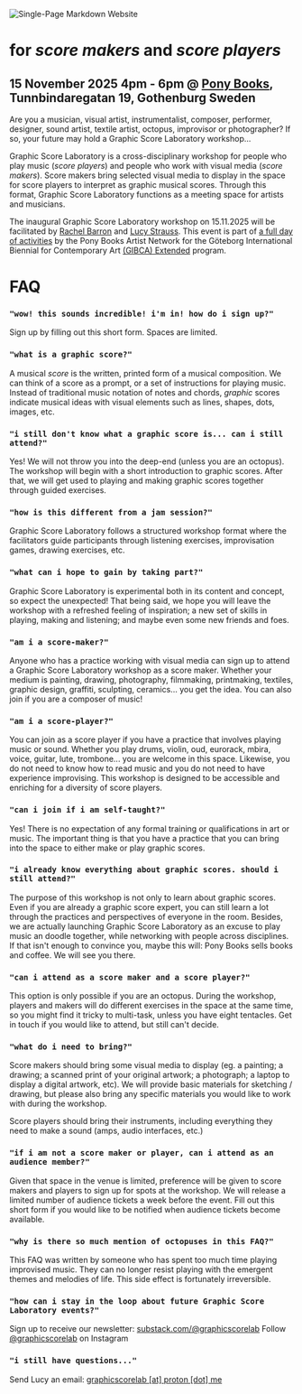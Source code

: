 ![Single-Page Markdown Website](media/gsl_logo_clear_bg.png)

# for *score makers* and *score players*

## 15 November 2025 4pm - 6pm @ [Pony Books](https://www.instagram.com/pony_books_gbg/?hl=en), Tunnbindaregatan 19, Gothenburg Sweden

Are you a musician, visual artist, instrumentalist, composer, performer, designer, sound artist, textile artist, octopus, improvisor or photographer? If so, your future may hold a Graphic Score Laboratory workshop...

Graphic Score Laboratory is a cross-disciplinary workshop for people who play music (*score players*) and people who work with visual media (*score makers*). Score makers bring selected visual media to display in the space for score players to interpret as graphic musical scores. Through this format, Graphic Score Laboratory functions as a meeting space for artists and musicians.

The inaugural Graphic Score Laboratory workshop on 15.11.2025 will be facilitated by [Rachel Barron](https://www.rachel-barron.com/) and [Lucy Strauss](https://lucystrauss.com/). This event is part of [a full day of activities](https://www.artka.se/events/solidarity-ecologies) by the Pony Books Artist Network for the Göteborg International Biennial for Contemporary Art [(GIBCA) Extended](https://www.gibca.se/en/gibca-extended/programme/) program.

# FAQ

### `"wow! this sounds incredible! i'm in! how do i sign up?"`

Sign up by filling out this short form. Spaces are limited.

### `"what is a graphic score?"`

A musical *score* is the written, printed form of a musical composition. We can think of a score as a prompt, or a set of instructions for playing music. Instead of traditional music notation of notes and chords, *graphic* scores indicate musical ideas with visual elements such as lines, shapes, dots, images, etc.

### `"i still don't know what a graphic score is... can i still attend?"`

Yes! We will not throw you into the deep-end (unless you are an octopus). The workshop will begin with a short introduction to graphic scores. After that, we will get used to playing and making graphic scores together through guided exercises.

### `"how is this different from a jam session?"`

Graphic Score Laboratory follows a structured workshop format where the facilitators guide participants through listening exercises, improvisation games, drawing exercises, etc.

### `"what can i hope to gain by taking part?"`

Graphic Score Laboratory is experimental both in its content and concept, so expect the unexpected! That being said, we hope you will leave the workshop with a refreshed feeling of inspiration; a new set of skills in playing, making and listening; and maybe even some new friends and foes.

### `"am i a score-maker?"`

Anyone who has a practice working with visual media can sign up to attend a Graphic Score Laboratory workshop as a score maker. Whether your medium is painting, drawing, photography, filmmaking, printmaking, textiles, graphic design, graffiti, sculpting, ceramics... you get the idea. You can also join if you are a composer of music!

### `"am i a score-player?"`

You can join as a score player if you have a practice that involves playing music or sound. Whether you play drums, violin, oud, eurorack, mbira, voice, guitar, lute, trombone... you are welcome in this space. Likewise, you do not need to know how to read music and you do not need to have experience improvising. This workshop is designed to be accessible and enriching for a diversity of score players.

### `"can i join if i am self-taught?"`

Yes! There is no expectation of any formal training or qualifications in art or music. The important thing is that you have a practice that you can bring into the space to either make or play graphic scores.

### `"i already know everything about graphic scores. should i still attend?"`

The purpose of this workshop is not only to learn about graphic scores. Even if you are already a graphic score expert, you can still learn a lot through the practices and perspectives of everyone in the room. Besides, we are actually launching Graphic Score Laboratory as an excuse to play music an doodle together, while networking with people across disciplines. If that isn't enough to convince you, maybe this will: Pony Books sells books and coffee. We will see you there.

### `"can i attend as a score maker and a score player?"`

This option is only possible if you are an octopus. During the workshop, players and makers will do different exercises in the space at the same time, so you might find it tricky to multi-task, unless you have eight tentacles. Get in touch if you would like to attend, but still can't decide.

### `"what do i need to bring?"`

Score makers should bring some visual media to display (eg. a painting; a drawing; a scanned print of your original artwork; a photograph; a laptop to display a digital artwork, etc). We will provide basic materials for sketching / drawing, but please also bring any specific materials you would like to work with during the workshop.

Score players should bring their instruments, including everything they need to make a sound (amps, audio interfaces, etc.)

### `"if i am not a score maker or player, can i attend as an audience member?"`

Given that space in the venue is limited, preference will be given to score makers and players to sign up for spots at the workshop. We will release a limited number of audience tickets a week before the event. Fill out this short form if you would like to be notified when audience tickets become available.

### `"why is there so much mention of octopuses in this FAQ?"`

This FAQ was written by someone who has spent too much time playing improvised music. They can no longer resist playing with the emergent themes and melodies of life. This side effect is fortunately irreversible.

### `"how can i stay in the loop about future Graphic Score Laboratory events?"`

Sign up to receive our newsletter: [substack.com/@graphicscorelab](https://substack.com/@graphicscorelab)
Follow [@graphicscorelab](https://www.instagram.com/graphicscorelab/) on Instagram

### `"i still have questions..."`

Send Lucy an email: [graphicscorelab [at] proton [dot] me](mailto:graphicscorelab@proton.me)
